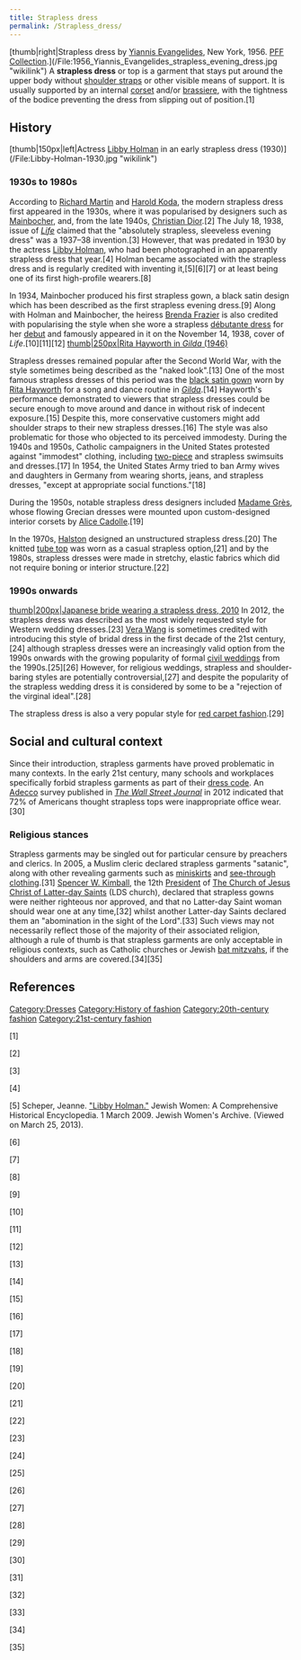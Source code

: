 ```yaml
---
title: Strapless dress
permalink: /Strapless_dress/
---
```


[thumb\|right\|Strapless dress by [Yiannis
Evangelides](Yiannis_Evangelides "wikilink"), New York, 1956. [PFF
Collection](/Peloponnesian_Folklore_Foundation "wikilink").](/File:1956_Yiannis_Evangelides_strapless_evening_dress.jpg "wikilink")
A **strapless dress** or top is a garment that stays put around the
upper body without [shoulder straps](/shoulder_strap "wikilink") or
other visible means of support. It is usually supported by an internal
[corset](/corset "wikilink") and/or [brassiere](/brassiere "wikilink"),
with the tightness of the bodice preventing the dress from slipping out
of position.[1]

## History

[thumb\|150px\|left\|Actress [Libby Holman](Libby_Holman "wikilink") in
an early strapless dress (1930)](/File:Libby-Holman-1930.jpg "wikilink")

### 1930s to 1980s

According to [Richard Martin](/Richard_Martin_(curator) "wikilink") and
[Harold Koda](/Harold_Koda "wikilink"), the modern strapless dress first
appeared in the 1930s, where it was popularised by designers such as
[Mainbocher](/Mainbocher "wikilink"), and, from the late 1940s,
[Christian Dior](/Christian_Dior "wikilink").[2] The July 18, 1938,
issue of *[Life](/Life_(magazine) "wikilink")* claimed that the
"absolutely strapless, sleeveless evening dress" was a 1937–38
invention.[3] However, that was predated in 1930 by the actress [Libby
Holman](/Libby_Holman "wikilink"), who had been photographed in an
apparently strapless dress that year.[4] Holman became associated with
the strapless dress and is regularly credited with inventing
it,[5][6][7] or at least being one of its first high-profile wearers.[8]

In 1934, Mainbocher produced his first strapless gown, a black satin
design which has been described as the first strapless evening dress.[9]
Along with Holman and Mainbocher, the heiress [Brenda
Frazier](/Brenda_Frazier "wikilink") is also credited with popularising
the style when she wore a strapless [débutante
dress](/débutante_dress "wikilink") for her
[debut](/debutante "wikilink") and famously appeared in it on the
November 14, 1938, cover of *Life*.[10][11][12] [thumb\|250px\|Rita
Hayworth in *Gilda*
(1946)](/File:Rita_Hayworth_as_Gilda_performing_"Put_The_Blame_On_Mame"_in_the_trailer_for_the_film_Gilda.jpg "wikilink")

Strapless dresses remained popular after the Second World War, with the
style sometimes being described as the "naked look".[13] One of the most
famous strapless dresses of this period was the [black satin
gown](/Black_dress_of_Rita_Hayworth "wikilink") worn by [Rita
Hayworth](/Rita_Hayworth "wikilink") for a song and dance routine in
*[Gilda](/Gilda "wikilink")*.[14] Hayworth's performance demonstrated to
viewers that strapless dresses could be secure enough to move around and
dance in without risk of indecent exposure.[15] Despite this, more
conservative customers might add shoulder straps to their new strapless
dresses.[16] The style was also problematic for those who objected to
its perceived immodesty. During the 1940s and 1950s, Catholic
campaigners in the United States protested against "immodest" clothing,
including [two-piece](/Bikini "wikilink") and strapless swimsuits and
dresses.[17] In 1954, the United States Army tried to ban Army wives and
daughters in Germany from wearing shorts, jeans, and strapless dresses,
"except at appropriate social functions."[18]

During the 1950s, notable strapless dress designers included [Madame
Grès](/Grès "wikilink"), whose flowing Grecian dresses were mounted upon
custom-designed interior corsets by [Alice
Cadolle](/Alice_Cadolle "wikilink").[19]

In the 1970s, [Halston](/Halston "wikilink") designed an unstructured
strapless dress.[20] The knitted [tube top](/tube_top "wikilink") was
worn as a casual strapless option,[21] and by the 1980s, strapless
dresses were made in stretchy, elastic fabrics which did not require
boning or interior structure.[22]

### 1990s onwards

[thumb\|200px\|Japanese bride wearing a strapless dress,
2010](/File:Himeji-Oshiro-Matsuri_2010_087.JPG "wikilink") In 2012, the
strapless dress was described as the most widely requested style for
Western wedding dresses.[23] [Vera Wang](/Vera_Wang "wikilink") is
sometimes credited with introducing this style of bridal dress in the
first decade of the 21st century,[24] although strapless dresses were an
increasingly valid option from the 1990s onwards with the growing
popularity of formal [civil weddings](/civil_wedding "wikilink") from
the 1990s.[25][26] However, for religious weddings, strapless and
shoulder-baring styles are potentially controversial,[27] and despite
the popularity of the strapless wedding dress it is considered by some
to be a "rejection of the virginal ideal".[28]

The strapless dress is also a very popular style for [red carpet
fashion](/red_carpet_fashion "wikilink").[29]

## Social and cultural context

Since their introduction, strapless garments have proved problematic in
many contexts. In the early 21st century, many schools and workplaces
specifically forbid strapless garments as part of their [dress
code](/dress_code "wikilink"). An [Adecco](/Adecco "wikilink") survey
published in *[The Wall Street
Journal](/The_Wall_Street_Journal "wikilink")* in 2012 indicated that
72% of Americans thought strapless tops were inappropriate office
wear.[30]

### Religious stances

Strapless garments may be singled out for particular censure by
preachers and clerics. In 2005, a Muslim cleric declared strapless
garments "satanic", along with other revealing garments such as
[miniskirts](/miniskirt "wikilink") and [see-through
clothing](/see-through_clothing "wikilink").[31] [Spencer W.
Kimball](/Spencer_W._Kimball "wikilink"), the 12th
[President](/President_of_the_Church_(LDS_Church) "wikilink") of [The
Church of Jesus Christ of Latter-day
Saints](/The_Church_of_Jesus_Christ_of_Latter-day_Saints "wikilink")
(LDS church), declared that strapless gowns were neither righteous nor
approved, and that no Latter-day Saint woman should wear one at any
time,[32] whilst another Latter-day Saints declared them an "abomination
in the sight of the Lord".[33] Such views may not necessarily reflect
those of the majority of their associated religion, although a rule of
thumb is that strapless garments are only acceptable in religious
contexts, such as Catholic churches or Jewish [bat
mitzvahs](/bat_mitzvah "wikilink"), if the shoulders and arms are
covered.[34][35]

## References

[Category:Dresses](/Category:Dresses "wikilink") [Category:History of
fashion](/Category:History_of_fashion "wikilink") [Category:20th-century
fashion](/Category:20th-century_fashion "wikilink")
[Category:21st-century
fashion](/Category:21st-century_fashion "wikilink")

[1]

[2]

[3]

[4]

[5] Scheper, Jeanne. ["Libby
Holman."](http://jwa.org/encyclopedia/article/holman-libby) Jewish
Women: A Comprehensive Historical Encyclopedia. 1 March 2009. Jewish
Women's Archive. (Viewed on March 25, 2013).

[6]

[7]

[8]

[9]

[10]

[11]

[12]

[13]

[14]

[15]

[16]

[17]

[18]

[19]

[20]

[21]

[22]

[23]

[24]

[25]

[26]

[27]

[28]

[29]

[30]

[31]

[32]

[33]

[34]

[35]